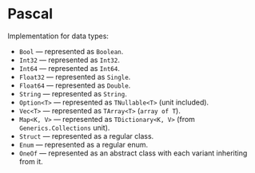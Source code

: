 # Pascal

Implementation for data types:

- `Bool` — represented as `Boolean`.
- `Int32` — represented as `Int32`.
- `Int64` — represented as `Int64`.
- `Float32` — represented as `Single`.
- `Float64` — represented as `Double`.
- `String` — represented as `String`.
- `Option<T>` — represented as `TNullable<T>` (unit included).
- `Vec<T>` — represented as `TArray<T>` (`array of T`).
- `Map<K, V>` — represented as `TDictionary<K, V>` (from `Generics.Collections` unit).
- `Struct` — represented as a regular class.
- `Enum` — represented as a regular enum.
- `OneOf` — represented as an abstract class with each variant inheriting from it.
